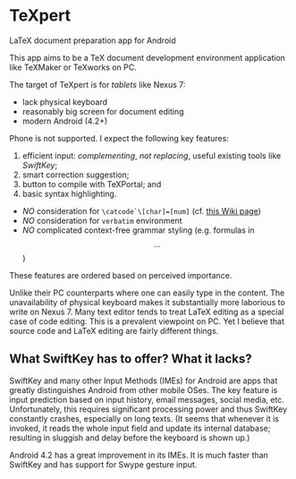 TeXpert
=======

LaTeX document preparation app for Android

This app aims to be a TeX document development environment application like 
TeXMaker or TeXworks on PC.

The target of TeXpert is for _tablets_ like Nexus 7:

 * lack physical keyboard
 * reasonably big screen for document editing
 * modern Android (4.2+)
 
Phone is not supported. I expect the following key features:

1. efficient input: _complementing_, *not replacing*, useful existing tools like _SwiftKey_;
1. smart correction suggestion;
1. button to compile with TeXPortal; and
1. basic syntax highlighting.
 * _NO_ consideration for ``\catcode`\[char]=[num]`` (cf. [this Wiki page](http://en.wikibooks.org/wiki/TeX/catcode))
 * _NO_ consideration for `verbatim` environment
 * _NO_ complicated context-free grammar styling (e.g. formulas in $$ ... $$)
 
These features are ordered based on perceived importance.

Unlike their PC counterparts where one can easily type in the content.
The unavailability of physical keyboard makes it substantially more 
laborious to write on Nexus 7. Many text editor tends to treat LaTeX editing 
as a special case of code editing. This is a prevalent viewpoint on PC. 
Yet I believe that source code and LaTeX editing are fairly different things.

What SwiftKey has to offer? What it lacks?
------------------------------------------

SwiftKey and many other Input Methods (IMEs) for Android are apps that greatly
distinguishes Android from other mobile OSes. The key feature is input prediction
based on input history, email messages, social media, etc. Unfortunately, this
requires significant processing power and thus SwiftKey constantly crashes,
especially on long texts. (It seems that whenever it is invoked, it reads the
whole input field and update its internal database; resulting in sluggish 
and delay before the keyboard is shown up.)

Android 4.2 has a great improvement in its IMEs. It is much faster than SwiftKey 
and has support for Swype gesture input.
